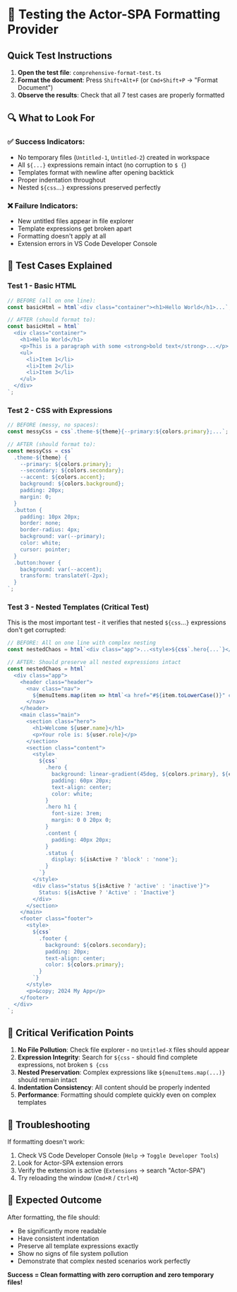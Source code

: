 # 🧪 Testing the Actor-SPA Formatting Provider

## Quick Test Instructions

1. **Open the test file**: `comprehensive-format-test.ts`
2. **Format the document**: Press `Shift+Alt+F` (or `Cmd+Shift+P` → "Format Document")
3. **Observe the results**: Check that all 7 test cases are properly formatted

## 🔍 What to Look For

### ✅ **Success Indicators:**
- No temporary files (`Untitled-1`, `Untitled-2`) created in workspace
- All `${...}` expressions remain intact (no corruption to `$ {`)
- Templates format with newline after opening backtick
- Proper indentation throughout
- Nested `${css`...`}` expressions preserved perfectly

### ❌ **Failure Indicators:**
- New untitled files appear in file explorer
- Template expressions get broken apart
- Formatting doesn't apply at all
- Extension errors in VS Code Developer Console

## 🧪 Test Cases Explained

### **Test 1 - Basic HTML**
```typescript
// BEFORE (all on one line):
const basicHtml = html`<div class="container"><h1>Hello World</h1>...`;

// AFTER (should format to):
const basicHtml = html`
  <div class="container">
    <h1>Hello World</h1>
    <p>This is a paragraph with some <strong>bold text</strong>...</p>
    <ul>
      <li>Item 1</li>
      <li>Item 2</li>
      <li>Item 3</li>
    </ul>
  </div>
`;
```

### **Test 2 - CSS with Expressions**
```typescript
// BEFORE (messy, no spaces):
const messyCss = css`.theme-${theme}{--primary:${colors.primary};...`;

// AFTER (should format to):
const messyCss = css`
  .theme-${theme} {
    --primary: ${colors.primary};
    --secondary: ${colors.secondary};
    --accent: ${colors.accent};
    background: ${colors.background};
    padding: 20px;
    margin: 0;
  }
  .button {
    padding: 10px 20px;
    border: none;
    border-radius: 4px;
    background: var(--primary);
    color: white;
    cursor: pointer;
  }
  .button:hover {
    background: var(--accent);
    transform: translateY(-2px);
  }
`;
```

### **Test 3 - Nested Templates (Critical Test)**
This is the most important test - it verifies that nested `${css`...`}` expressions don't get corrupted:

```typescript
// BEFORE: All on one line with complex nesting
const nestedChaos = html`<div class="app">...<style>${css`.hero{...`}</style>...`;

// AFTER: Should preserve all nested expressions intact
const nestedChaos = html`
  <div class="app">
    <header class="header">
      <nav class="nav">
        ${menuItems.map(item => html`<a href="#${item.toLowerCase()}" class="nav-link">${item}</a>`).join('')}
      </nav>
    </header>
    <main class="main">
      <section class="hero">
        <h1>Welcome ${user.name}</h1>
        <p>Your role is: ${user.role}</p>
      </section>
      <section class="content">
        <style>
          ${css`
            .hero {
              background: linear-gradient(45deg, ${colors.primary}, ${colors.accent});
              padding: 60px 20px;
              text-align: center;
              color: white;
            }
            .hero h1 {
              font-size: 3rem;
              margin: 0 0 20px 0;
            }
            .content {
              padding: 40px 20px;
            }
            .status {
              display: ${isActive ? 'block' : 'none'};
            }
          `}
        </style>
        <div class="status ${isActive ? 'active' : 'inactive'}">
          Status: ${isActive ? 'Active' : 'Inactive'}
        </div>
      </section>
    </main>
    <footer class="footer">
      <style>
        ${css`
          .footer {
            background: ${colors.secondary};
            padding: 20px;
            text-align: center;
            color: ${colors.primary};
          }
        `}
      </style>
      <p>&copy; 2024 My App</p>
    </footer>
  </div>
`;
```

## 🚨 Critical Verification Points

1. **No File Pollution**: Check file explorer - no `Untitled-X` files should appear
2. **Expression Integrity**: Search for `${css` - should find complete expressions, not broken `$ {css`
3. **Nested Preservation**: Complex expressions like `${menuItems.map(...)}` should remain intact
4. **Indentation Consistency**: All content should be properly indented
5. **Performance**: Formatting should complete quickly even on complex templates

## 🐛 Troubleshooting

If formatting doesn't work:
1. Check VS Code Developer Console (`Help` → `Toggle Developer Tools`)
2. Look for Actor-SPA extension errors
3. Verify the extension is active (`Extensions` → search "Actor-SPA")
4. Try reloading the window (`Cmd+R` / `Ctrl+R`)

## 🎯 Expected Outcome

After formatting, the file should:
- Be significantly more readable
- Have consistent indentation
- Preserve all template expressions exactly
- Show no signs of file system pollution
- Demonstrate that complex nested scenarios work perfectly

**Success = Clean formatting with zero corruption and zero temporary files!** 